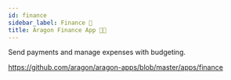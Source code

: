 ```yaml
---
id: finance
sidebar_label: Finance 💸
title: Aragon Finance App 🦅💸
---
```


Send payments and manage expenses with budgeting.

https://github.com/aragon/aragon-apps/blob/master/apps/finance



